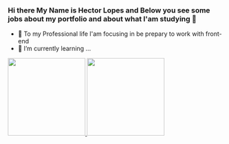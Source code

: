 ### Hi there My Name is Hector Lopes and Below you see some jobs about my portfolio and about what I'am studying  👋

- 🔭 To my Professional life I'am focusing in be prepary to work with front-end
- 🌱 I’m currently learning ...


<div>
<a href=https://github.com/Hector-Lopes>
<img height="180em" src="https://github-readme-stats.vercel.app/api/top-langs/?username=seu-usuário-aqui&layout=compact&langs_count=7&theme=dracula"/>
<img height="180em" src="https://github-readme-stats.vercel.app/api?username=seu-usuário-aqui&show_icons=true&theme=dracula&include_all_commits=true&count_private=true"/>
</div>


